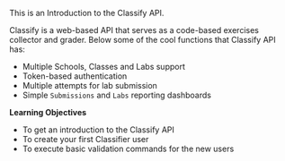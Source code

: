 This is an Introduction to the Classify API.

Classify is a web-based API that serves as a code-based exercises collector and grader.
Below some of the cool functions that Classify API has:

- Multiple Schools, Classes and Labs support
- Token-based authentication
- Multiple attempts for lab submission
- Simple `Submissions` and `Labs` reporting dashboards


**Learning Objectives**
- To get an introduction to the Classify API
- To create your first Classifier user
- To execute basic validation commands for the new users
